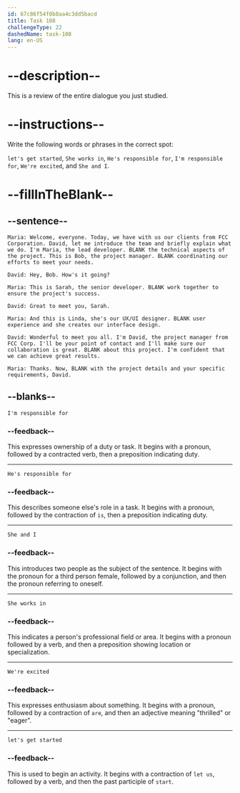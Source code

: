 ```yaml
---
id: 67c86f54f0b8aa4c3dd5bacd
title: Task 108
challengeType: 22
dashedName: task-108
lang: en-US
---
```


<!-- REVIEW -->

# --description--

This is a review of the entire dialogue you just studied.

# --instructions--

Write the following words or phrases in the correct spot:

`let's get started`, `She works in`, `He's responsible for`, `I'm responsible for`, `We're excited`, and `She and I`.

# --fillInTheBlank--

## --sentence--

`Maria: Welcome, everyone. Today, we have with us our clients from FCC Corporation. David, let me introduce the team and briefly explain what we do. I'm Maria, the lead developer. BLANK the technical aspects of the project. This is Bob, the project manager. BLANK coordinating our efforts to meet your needs.`  

`David: Hey, Bob. How's it going?`  

`Maria: This is Sarah, the senior developer. BLANK work together to ensure the project's success.`  

`David: Great to meet you, Sarah.`  

`Maria: And this is Linda, she's our UX/UI designer. BLANK user experience and she creates our interface design.`  

`David: Wonderful to meet you all. I'm David, the project manager from FCC Corp. I'll be your point of contact and I'll make sure our collaboration is great. BLANK about this project. I'm confident that we can achieve great results.`  

`Maria: Thanks. Now, BLANK with the project details and your specific requirements, David.`  

## --blanks--

`I'm responsible for`  

### --feedback--

This expresses ownership of a duty or task. It begins with a pronoun, followed by a contracted verb, then a preposition indicating duty.  

---

`He's responsible for`  

### --feedback--

This describes someone else's role in a task. It begins with a pronoun, followed by the contraction of `is`, then a preposition indicating duty.  

---

`She and I`  

### --feedback--

This introduces two people as the subject of the sentence. It begins with the pronoun for a third person female, followed by a conjunction, and then the pronoun referring to oneself.  

---

`She works in`  

### --feedback--

This indicates a person's professional field or area. It begins with a pronoun followed by a verb, and then a preposition showing location or specialization.

---

`We're excited`  

### --feedback--

This expresses enthusiasm about something. It begins with a pronoun, followed by a contraction of `are`, and then an adjective meaning "thrilled" or "eager".  

---

`let's get started`  

### --feedback--

This is used to begin an activity. It begins with a contraction of `let us`, followed by a verb, and then the past participle of `start`.
